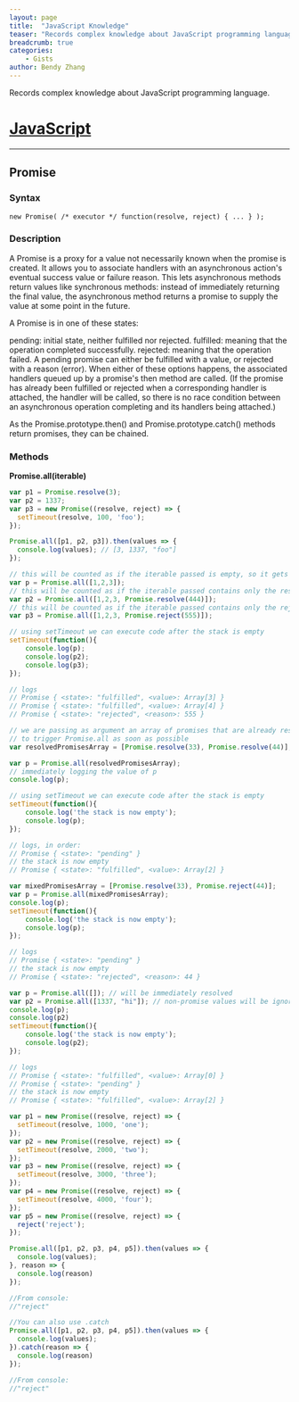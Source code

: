 ```yaml
---
layout: page
title:  "JavaScript Knowledge"
teaser: "Records complex knowledge about JavaScript programming language."
breadcrumb: true
categories:
    - Gists
author: Bendy Zhang
---
```


Records complex knowledge about JavaScript programming language.

# [JavaScript](https://gist.github.com/bndynet/32a4dfa854c1d7a5465824a83a9c1742)

---
## Promise

### Syntax

`new Promise( /* executor */ function(resolve, reject) { ... } );`

### Description

A Promise is a proxy for a value not necessarily known when the promise is created. It allows you to associate handlers with an asynchronous action's eventual success value or failure reason. This lets asynchronous methods return values like synchronous methods: instead of immediately returning the final value, the asynchronous method returns a promise to supply the value at some point in the future.

A Promise is in one of these states:

pending: initial state, neither fulfilled nor rejected.
fulfilled: meaning that the operation completed successfully.
rejected: meaning that the operation failed.
A pending promise can either be fulfilled with a value, or rejected with a reason (error). When either of these options happens, the associated handlers queued up by a promise's then method are called. (If the promise has already been fulfilled or rejected when a corresponding handler is attached, the handler will be called, so there is no race condition between an asynchronous operation completing and its handlers being attached.)

As the Promise.prototype.then() and Promise.prototype.catch() methods return promises, they can be chained.

### Methods

**Promise.all(iterable)**

```javascript
var p1 = Promise.resolve(3);
var p2 = 1337;
var p3 = new Promise((resolve, reject) => {
  setTimeout(resolve, 100, 'foo');
}); 

Promise.all([p1, p2, p3]).then(values => { 
  console.log(values); // [3, 1337, "foo"] 
});
```

```javascript
// this will be counted as if the iterable passed is empty, so it gets fulfilled
var p = Promise.all([1,2,3]);
// this will be counted as if the iterable passed contains only the resolved promise with value "444", so it gets fulfilled
var p2 = Promise.all([1,2,3, Promise.resolve(444)]);
// this will be counted as if the iterable passed contains only the rejected promise with value "555", so it gets rejected
var p3 = Promise.all([1,2,3, Promise.reject(555)]);

// using setTimeout we can execute code after the stack is empty
setTimeout(function(){
    console.log(p);
    console.log(p2);
    console.log(p3);
});

// logs
// Promise { <state>: "fulfilled", <value>: Array[3] }
// Promise { <state>: "fulfilled", <value>: Array[4] }
// Promise { <state>: "rejected", <reason>: 555 }
```

```javascript
// we are passing as argument an array of promises that are already resolved,
// to trigger Promise.all as soon as possible
var resolvedPromisesArray = [Promise.resolve(33), Promise.resolve(44)];

var p = Promise.all(resolvedPromisesArray);
// immediately logging the value of p
console.log(p);

// using setTimeout we can execute code after the stack is empty
setTimeout(function(){
    console.log('the stack is now empty');
    console.log(p);
});

// logs, in order:
// Promise { <state>: "pending" } 
// the stack is now empty
// Promise { <state>: "fulfilled", <value>: Array[2] }
```

```javascript
var mixedPromisesArray = [Promise.resolve(33), Promise.reject(44)];
var p = Promise.all(mixedPromisesArray);
console.log(p);
setTimeout(function(){
    console.log('the stack is now empty');
    console.log(p);
});

// logs
// Promise { <state>: "pending" } 
// the stack is now empty
// Promise { <state>: "rejected", <reason>: 44 }
```

```javascript
var p = Promise.all([]); // will be immediately resolved
var p2 = Promise.all([1337, "hi"]); // non-promise values will be ignored, but the evaluation will be done asynchronously
console.log(p);
console.log(p2)
setTimeout(function(){
    console.log('the stack is now empty');
    console.log(p2);
});

// logs
// Promise { <state>: "fulfilled", <value>: Array[0] }
// Promise { <state>: "pending" }
// the stack is now empty
// Promise { <state>: "fulfilled", <value>: Array[2] }
```

```javascript
var p1 = new Promise((resolve, reject) => { 
  setTimeout(resolve, 1000, 'one'); 
}); 
var p2 = new Promise((resolve, reject) => { 
  setTimeout(resolve, 2000, 'two'); 
});
var p3 = new Promise((resolve, reject) => {
  setTimeout(resolve, 3000, 'three');
});
var p4 = new Promise((resolve, reject) => {
  setTimeout(resolve, 4000, 'four');
});
var p5 = new Promise((resolve, reject) => {
  reject('reject');
});

Promise.all([p1, p2, p3, p4, p5]).then(values => { 
  console.log(values);
}, reason => {
  console.log(reason)
});

//From console:
//"reject"

//You can also use .catch
Promise.all([p1, p2, p3, p4, p5]).then(values => { 
  console.log(values);
}).catch(reason => { 
  console.log(reason)
});

//From console: 
//"reject"
```


